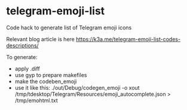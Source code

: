 # telegram-emoji-list
Code hack to generate list of Telegram emoji icons

Relevant blog article is here https://k3a.me/telegram-emoji-list-codes-descriptions/


To generate:
- apply .diff
- use gyp to prepare makefiles
- make the codeben_emoji
- use it like this: ./out/Debug/codegen_emoji  -o xout /tmp/tdesktop/Telegram/Resources/emoji_autocomplete.json > /tmp/emohtml.txt
